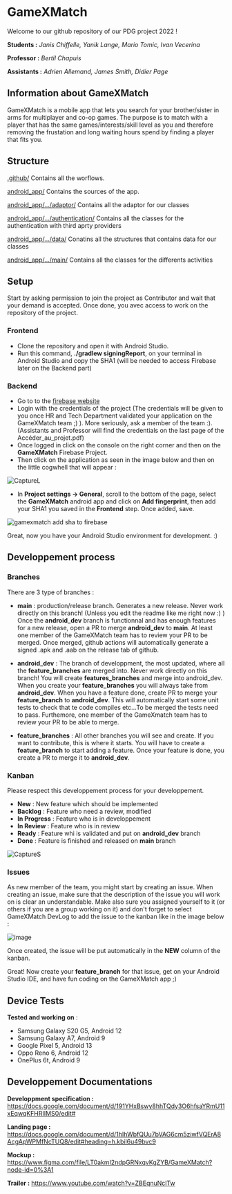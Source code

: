 # GameXMatch

Welcome to our github repository of our PDG project 2022 !

**Students :** *Janis Chiffelle, Yanik Lange, Mario Tomic, Ivan Vecerina*

**Professor :** *Bertil Chapuis*

**Assistants :** *Adrien Allemand, James Smith, Didier Page*


## Information about GameXMatch

GameXMatch is a mobile app that lets you search for your brother/sister in arms for multiplayer and co-op games.
The purpose is to match with a player that has the same games/interests/skill level as you and therefore removing the frustation and long waiting hours spend by finding a player that fits you.

## Structure

[.github/](.github) Contains all the worflows.

[android_app/](android_app) Contains the sources of the app.

[android_app/.../adaptor/](android_app/app/src/main/java/ch/gamesxmatch/adaptor) Contains all the adaptor for our classes

[android_app/.../authentication/](android_app/app/src/main/java/ch/gamesxmatch/authentication) Contains all the classes for the authentication with third aprty providers

[android_app/.../data/](android_app/app/src/main/java/ch/gamesxmatch/data) Conatins all the structures that contains data for our classes

[android_app/.../main/](android_app/app/src/main/java/ch/gamesxmatch/main) Contains all the classes for the differents activities

## Setup

Start by asking permission to join the project as Contributor and wait that your demand is accepted. Once done, you avec access to work on the repository of the project.

### Frontend
- Clone the repository and open it with Android Studio.
- Run this command, **./gradlew signingReport**, on your terminal in Android Studio and copy the SHA1 (will be needed to access Firebase later on the Backend part)

### Backend
- Go to to the [firebase website](https://firebase.google.com)
- Login with the credentials of the project (The credentials will be given to you once HR and Tech Department validated your application on the GameXMatch team ;) ). More seriously, ask a member of the team :).(Assistants and Professor will find the credentials on the last page of the Accéder_au_projet.pdf)
- Once logged in click on the console on the right corner and then on the **GameXMatch** Firebase Project.
- Then click on the application as seen in the image below and then on the little cogwhell that will appear : 

![CaptureL](https://user-images.githubusercontent.com/48253621/189080851-306d5c7d-acb6-47f6-b241-2e884b948ef1.PNG)

- In **Project settings -> General**, scroll to the bottom of the page, select the **GameXMatch** android app and click on **Add fingerprint**, then add your SHA1 you saved in the **Frontend** step. Once added, save.

![gamexmatch add sha to firebase](https://user-images.githubusercontent.com/45587342/189119461-6e6215ee-6a72-4c19-833a-ecbcd4853573.png)

Great, now you have your Android Studio environment for development. :)

## Developpement process

### Branches
There are 3 type of branches :


- **main** : production/release branch. Generates a new release. Never work directly on this branch! (Unless you edit the readme like me right now :) )
Once the **android_dev** branch is functionnal and has enough features for a new release, open a PR to merge **android_dev** to **main**. At least one member of the GameXMatch team has to review your PR to be merged. Once merged, github actions will automatically generate a signed .apk and .aab on the release tab of github.

- **android_dev** : The branch of developpment, the most updated, where all the **feature_branches** are merged into. Never work directly on this branch! You will create **features_branches** and merge into android_dev. When you create your **feature_branches** you will always take from **android_dev**. When you have a feature done, create PR to merge your **feature_branch** to **android_dev**. This will automatically start some unit tests to check that te code compiles etc...To be merged the tests need to pass. Furthemore, one member of the GameXmatch team has to review your PR to be able to merge.

- **feature_branches** : All other branches you will see and create. If you want to contribute, this is where it starts. You will have to create a **feature_branch** to start adding a feature. Once your feature is done, you create a PR to merge it to **android_dev**.

### Kanban
Please respect this developpement process for your developpement.

- **New** : New feature which should be implemented
- **Backlog** : Feature who need a review, modified
- **In Progress** : Feature who is in developpement
- **In Review** : Feature who is in review
- **Ready** : Feature whi is validated and put on **android_dev** branch
- **Done** : Feature is finished and released on **main** branch

![CaptureS](https://user-images.githubusercontent.com/48253621/189082332-081948ae-4e89-43be-9e77-6778cf90937f.PNG)

### Issues
As new member of the team, you might start by creating an issue. When creating an issue, make sure that the description of the issue you will work on is clear an understandable. Make also sure you assigned yourself to it (or others if you are a group working on it) and don't forget to select GameXMatch DevLog to add the issue to the kanban like in the image below :

![image](https://user-images.githubusercontent.com/45587342/189128245-a4d069d3-8cea-447e-8885-e2e2072bafdb.png)

Once created, the issue will be put automatically in the **NEW** column of the kanban.

Great! Now create your **feature_branch** for that issue, get on your Android Studio IDE, and have fun coding on the GameXMatch app ;)

## Device Tests

**Tested and working on** :
- Samsung Galaxy S20 G5, Android 12
- Samsung Galaxy A7, Android 9
- Google Pixel 5, Android 13
- Oppo Reno 6, Android 12
- OnePlus 6t, Android 9

## Developpement Documentations

**Developpment specification :** https://docs.google.com/document/d/191YHxBswy8hhTQdy3O6hfsaYRmU11xEqwqKFHRIIMS0/edit#

**Landing page :** https://docs.google.com/document/d/1hIhWbfQUu7bVAG6cm5ziwfVQErA8AcgApWPMfNcTUQ8/edit#heading=h.kbil6u49bvc9

**Mockup :** https://www.figma.com/file/LT0akmI2ndpGRNxqvKgZYB/GameXMatch?node-id=0%3A1

**Trailer :** https://www.youtube.com/watch?v=ZBEqnuNclTw
